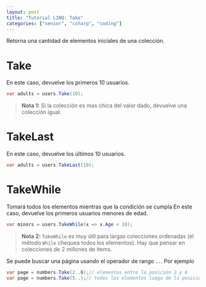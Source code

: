 ```yaml
---
layout: post
title: "Tutorial LINQ: Take"
categories: ["senior", "csharp", "coding"]
---
```


Retorna una cantidad de elementos iniciales <!--more-->de una colección.

# Take
En este caso, devuelve los primeros 10 usuarios.

```csharp
var adults = users.Take(10);
```
> **Nota 1:** Si la colección es mas chica del valor dado, devuelve una colección igual.

# TakeLast
En este caso, devuelve los últimos 10 usuarios.

```csharp
var adults = users.TakeLast(10);
```

# TakeWhile
Tomará todos los elementos mientras que la condición se cumpla
En este caso, devuelve los primeros usuarios menores de edad.

```csharp
var minors = users.TakeWhile(x => x.Age < 18);
```
> **Nota 2:** `TakeWhile` es muy útil para largas colecciones ordenadas (el método `While` chequea todos los elementos). Hay que pensar en colecciones de 2 millones de items.

Se puede buscar una página usando el operador de rango `..`. Por ejemplo
```csharp
var page = numbers.Take(2..6);// elementos entre la posición 2 y 6
var page = numbers.Take(5..);// todos los elementos luego de la posición 5
```